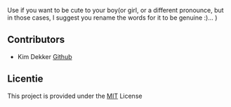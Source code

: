 Use if you want to be cute to your boy(or girl, or a different pronounce, but in those cases, I suggest you rename the words for it to be genuine :)... )

## Contributors
- Kim Dekker [Github](https://github.com/Kimdekker/)


## Licentie

This project is provided under the [MIT](/LICENSE) License
